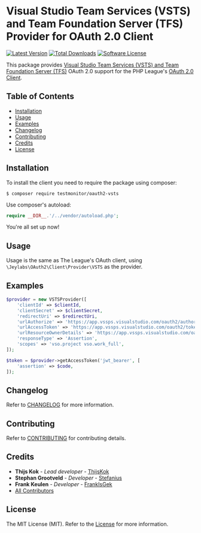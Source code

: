 # Visual Studio Team Services (VSTS) and Team Foundation Server (TFS) Provider for OAuth 2.0 Client
[![Latest Version](https://img.shields.io/github/release/testmonitor/oauth2-vsts.svg?style=flat-square)](https://github.com/testmonitor/oauth2-vsts/releases)
[![Total Downloads](https://img.shields.io/packagist/dt/testmonitor/oauth2-vsts.svg?style=flat-square)](https://packagist.org/testmonitor/jeylabs/oauth2-vsts)
[![Software License](https://img.shields.io/packagist/l/testmonitor/oauth2-vsts.svg?style=flat-square)](LICENSE.md)

This package provides [Visual Studio Team Services (VSTS) and Team Foundation Server (TFS)](https://docs.microsoft.com/en-us/vsts/integrate/) OAuth 2.0 support for the PHP League's [OAuth 2.0 Client](https://github.com/thephpleague/oauth2-client).

## Table of Contents

- [Installation](#installation)
- [Usage](#usage)
- [Examples](#examples)
- [Changelog](#changelog)
- [Contributing](#contributing)
- [Credits](#credits)
- [License](#license)

## Installation

To install the client you need to require the package using composer:

	$ composer require testmonitor/oauth2-vsts

Use composer's autoload:

```php
require __DIR__.'/../vendor/autoload.php';
```

You're all set up now!

## Usage

Usage is the same as The League's OAuth client, using `\Jeylabs\OAuth2\Client\Provider\VSTS` as the provider.

## Examples

```php
$provider = new VSTSProvider([
    'clientId' => $clientId,
    'clientSecret' => $clientSecret,
    'redirectUri' => $redirectUri,
    'urlAuthorize' => 'https://app.vssps.visualstudio.com/oauth2/authorize',
    'urlAccessToken' => 'https://app.vssps.visualstudio.com/oauth2/token',
    'urlResourceOwnerDetails' => 'https://app.vssps.visualstudio.com/oauth2/token/resource',
    'responseType' => 'Assertion',
    'scopes' => 'vso.project vso.work_full',
]);

$token = $provider->getAccessToken('jwt_bearer', [
    'assertion' => $code,
]);
```

## Changelog

Refer to [CHANGELOG](CHANGELOG.md) for more information.

## Contributing

Refer to [CONTRIBUTING](CONTRIBUTING.md) for contributing details.

## Credits

* **Thijs Kok** - *Lead developer* - [ThijsKok](https://github.com/thijskok)
* **Stephan Grootveld** - *Developer* - [Stefanius](https://github.com/stefanius)
* **Frank Keulen** - *Developer* - [FrankIsGek](https://github.com/frankisgek)
* [All Contributors](https://github.com/testmonitor/oauth2-vsts/contributors)
## License

The MIT License (MIT). Refer to the [License](LICENSE.md) for more information.